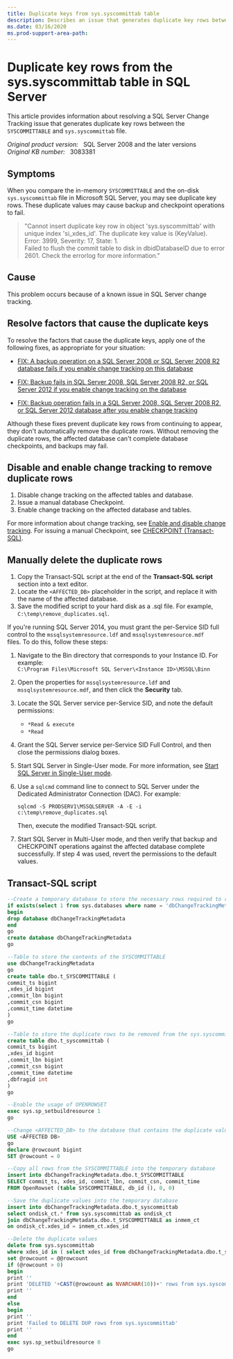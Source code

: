 ```yaml
---
title: Duplicate keys from sys.syscommittab table
description: Describes an issue that generates duplicate key rows between the SYSCOMMITTABLE and the on-disk sys.syscommittab file. This is a SQL Server Change Tracking issue. A resolution is provided.
ms.date: 03/16/2020
ms.prod-support-area-path:
---
```

# Duplicate key rows from the sys.syscommittab table in SQL Server

This article provides information about resolving a SQL Server Change Tracking issue that generates duplicate key rows between the `SYSCOMMITTABLE` and `sys.syscommittab` file.

_Original product version:_ &nbsp; SQL Server 2008 and the later versions  
_Original KB number:_ &nbsp; 3083381

## Symptoms

When you compare the in-memory `SYSCOMMITTABLE` and the on-disk `sys.syscommittab` file in Microsoft SQL Server, you may see duplicate key rows. These duplicate values may cause backup and checkpoint operations to fail.

> "Cannot insert duplicate key row in object 'sys.syscommittab' with unique index 'si_xdes_id'. The duplicate key value is (KeyValue).<br/>
> Error: 3999, Severity: 17, State: 1.<br/>
> Failed to flush the commit table to disk in dbidDatabaseID due to error 2601. Check the errorlog for more information."

## Cause

This problem occurs because of a known issue in SQL Server change tracking.

## Resolve factors that cause the duplicate keys

To resolve the factors that cause the duplicate keys, apply one of the following fixes, as appropriate for your situation:

- [FIX: A backup operation on a SQL Server 2008 or SQL Server 2008 R2 database fails if you enable change tracking on this database](https://support.microsoft.com/help/2522893)

- [FIX: Backup fails in SQL Server 2008, SQL Server 2008 R2, or SQL Server 2012 if you enable change tracking on the database](https://support.microsoft.com/kb/2603910)

- [FIX: Backup operation fails in a SQL Server 2008, SQL Server 2008 R2, or SQL Server 2012 database after you enable change tracking](https://support.microsoft.com/kb/2682488)

Although these fixes prevent duplicate key rows from continuing to appear, they don't automatically remove the duplicate rows. Without removing the duplicate rows, the affected database can't complete database checkpoints, and backups may fail.

## Disable and enable change tracking to remove duplicate rows

1. Disable change tracking on the affected tables and database.
2. Issue a manual database Checkpoint.
3. Enable change tracking on the affected database and tables.

For more information about change tracking, see [Enable and disable change tracking](/sql/relational-databases/track-changes/enable-and-disable-change-tracking-sql-server). For issuing a manual Checkpoint, see [CHECKPOINT (Transact-SQL)](/sql/t-sql/language-elements/checkpoint-transact-sql).

## Manually delete the duplicate rows

1. Copy the Transact-SQL script at the end of the **Transact-SQL script** section into a text editor.
2. Locate the `<AFFECTED_DB>` placeholder in the script, and replace it with the name of the affected database.
3. Save the modified script to your hard disk as a .sql file. For example, `C:\temp\remove_duplicates.sql`.

If you're running SQL Server 2014, you must grant the per-Service SID full control to the `mssqlsystemresource.ldf` and `mssqlsystemresource.mdf` files. To do this, follow these steps:

1. Navigate to the Bin directory that corresponds to your Instance ID. For example:  
`C:\Program Files\Microsoft SQL Server\<Instance ID>\MSSQL\Binn`

2. Open the properties for `mssqlsystemresource.ldf` and `mssqlsystemresource.mdf`, and then click the **Security** tab.
3. Locate the SQL Server service per-Service SID, and note the default permissions:

    - `*Read & execute`
    - `*Read`

4. Grant the SQL Server service per-Service SID Full Control, and then close the permissions dialog boxes.
5. Start SQL Server in Single-User mode. For more information, see [Start SQL Server in Single-User mode](/sql/database-engine/configure-windows/start-sql-server-in-single-user-mode).
6. Use a `sqlcmd` command line to connect to SQL Server under the Dedicated Administrator Connection (DAC). For example:

    ```console
    sqlcmd -S PRODSERV1\MSSQLSERVER -A -E -i c:\temp\remove_duplicates.sql
    ```

   Then, execute the modified Transact-SQL script.

7. Start SQL Server in Multi-User mode, and then verify that backup and CHECKPOINT operations against the affected database complete successfully. If step 4 was used, revert the permissions to the default values.

## Transact-SQL script

```sql
--Create a temporary database to store the necessary rows required to remove the duplicate data
if exists(select 1 from sys.databases where name = 'dbChangeTrackingMetadata')
begin
drop database dbChangeTrackingMetadata
end
go
create database dbChangeTrackingMetadata
go

--Table to store the contents of the SYSCOMMITTABLE
use dbChangeTrackingMetadata
go
create table dbo.t_SYSCOMMITTABLE (
commit_ts bigint
,xdes_id bigint
,commit_lbn bigint
,commit_csn bigint
,commit_time datetime
)
go

--Table to store the duplicate rows to be removed from the sys.syscommittab table
create table dbo.t_syscommittab (
commit_ts bigint
,xdes_id bigint
,commit_lbn bigint
,commit_csn bigint
,commit_time datetime
,dbfragid int
)
go

--Enable the usage of OPENROWSET
exec sys.sp_setbuildresource 1
go

--Change <AFFECTED_DB> to the database that contains the duplicate values
USE <AFFECTED DB>
go
declare @rowcount bigint
SET @rowcount = 0

--Copy all rows from the SYSCOMMITTABLE into the temporary database
insert into dbChangeTrackingMetadata.dbo.t_SYSCOMMITTABLE
SELECT commit_ts, xdes_id, commit_lbn, commit_csn, commit_time
FROM OpenRowset (table SYSCOMMITTABLE, db_id (), 0, 0)

--Save the duplicate values into the temporary database
insert into dbChangeTrackingMetadata.dbo.t_syscommittab
select ondisk_ct.* from sys.syscommittab as ondisk_ct
join dbChangeTrackingMetadata.dbo.t_SYSCOMMITTABLE as inmem_ct
on ondisk_ct.xdes_id = inmem_ct.xdes_id

--Delete the duplicate values
delete from sys.syscommittab
where xdes_id in ( select xdes_id from dbChangeTrackingMetadata.dbo.t_syscommittab )
set @rowcount = @@rowcount
if (@rowcount > 0)
begin
print ''
print 'DELETED '+CAST(@rowcount as NVARCHAR(10))+' rows from sys.syscommittab that were also stored in SYSCOMMITTABLE'
print ''
end
else
begin
print ''
print 'Failed to DELETE DUP rows from sys.syscommittab'
print ''
end
exec sys.sp_setbuildresource 0
go
```

